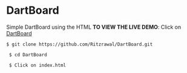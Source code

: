 # DartBoard
Simple DartBoard using the HTML
**TO VIEW THE LIVE DEMO**: Click on [DartBoard](https://dartboard-91a70.firebaseapp.com/)

``` 
$ git clone https://github.com/Ritzrawal/DartBoard.git
 
 $ cd DartBoard
 
 $ Click on index.html

 ```
